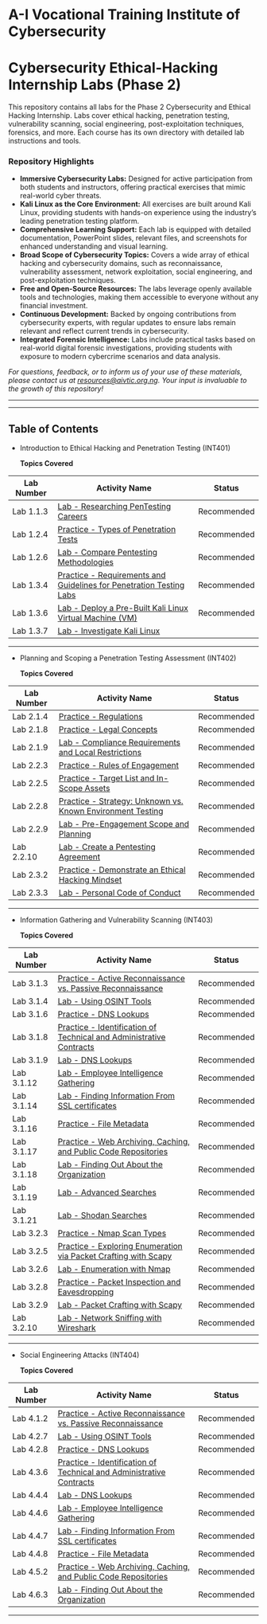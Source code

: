 # A-I Vocational Training Institute of Cybersecurity 
# Cybersecurity Ethical-Hacking Internship Labs (Phase 2)

This repository contains all labs for the Phase 2 Cybersecurity and Ethical Hacking Internship. Labs cover ethical hacking, penetration testing, vulnerability scanning, social engineering, post-exploitation techniques, forensics, and more. Each course has its own directory with detailed lab instructions and tools.



### Repository Highlights

- **Immersive Cybersecurity Labs:** Designed for active participation from both students and instructors, offering practical exercises that mimic real-world cyber threats.
- **Kali Linux as the Core Environment:** All exercises are built around Kali Linux, providing students with hands-on experience using the industry’s leading penetration testing platform.
- **Comprehensive Learning Support:** Each lab is equipped with detailed documentation, PowerPoint slides, relevant files, and screenshots for enhanced understanding and visual learning.
- **Broad Scope of Cybersecurity Topics:** Covers a wide array of ethical hacking and cybersecurity domains, such as reconnaissance, vulnerability assessment, network exploitation, social engineering, and post-exploitation techniques.
- **Free and Open-Source Resources:** The labs leverage openly available tools and technologies, making them accessible to everyone without any financial investment.
- **Continuous Development:** Backed by ongoing contributions from cybersecurity experts, with regular updates to ensure labs remain relevant and reflect current trends in cybersecurity.
- **Integrated Forensic Intelligence:** Labs include practical tasks based on real-world digital forensic investigations, providing students with exposure to modern cybercrime scenarios and data analysis.

_For questions, feedback, or to inform us of your use of these materials, please contact us at resources@aivtic.org.ng. Your input is invaluable to the growth of this repository!_

---
---

## Table of Contents 

- Introduction to Ethical Hacking and Penetration Testing (INT401)


  **Topics Covered**

| Lab Number   | Activity Name                                                                                                | Status                                                                           |
| ------ | ---------------------------------------------------------------------------------------------------------------------------- | ---------------------------------------------------------------------------------------- |
| Lab 1.1.3  | [Lab - Researching PenTesting Careers](INT401_Ethical_Hacking_Penetration_Testing/lab1.md)                                       |Recommended                                                                                         |
| Lab 1.2.4  | [Practice - Types of Penetration Tests](INT401_Ethical_Hacking_Penetration_Testing/lab2.md)                                                | Recommended                                                                                           |
| Lab 1.2.6  | [Lab - Compare Pentesting Methodologies](INT401_Ethical_Hacking_Penetration_Testing/lab3.md)                                        | Recommended    |
| Lab 1.3.4 | [Practice - Requirements and Guidelines for Penetration Testing Labs](INT401_Ethical_Hacking_Penetration_Testing/lab4.md)                                       | Recommended  |
| Lab 1.3.6  | [Lab - Deploy a Pre-Built Kali Linux Virtual Machine (VM)](INT401_Ethical_Hacking_Penetration_Testing/lab5.md)                                            | Recommended       |
| Lab 1.3.7  | [Lab - Investigate Kali Linux](INT401_Ethical_Hacking_Penetration_Testing/lab6.md)                        |                                                                                                           

---

- Planning and Scoping a Penetration Testing Assessment (INT402)


  **Topics Covered**

| Lab Number   | Activity Name                                                                                                | Status                                                                           |
| ------ | ---------------------------------------------------------------------------------------------------------------------------- | ---------------------------------------------------------------------------------------- |
| Lab 2.1.4  | [Practice - Regulations](INT402_Planning_Scoping_Pentest/lab7.md)                                       |Recommended                                                                                         |
| Lab 2.1.8  | [Practice - Legal Concepts](INT402_Planning_Scoping_Pentest/lab8.md)                                                | Recommended                                                                                           |
| Lab 2.1.9  | [Lab - Compliance Requirements and Local Restrictions](INT402_Planning_Scoping_Pentest/lab9.md)                                        | Recommended    |
| Lab 2.2.3 | [Practice - Rules of Engagement](INT402_Planning_Scoping_Pentest/lab10.md)                                       | Recommended  |
| Lab 2.2.5  | [Practice - Target List and In-Scope Assets](INT402_Planning_Scoping_Pentest/lab11.md)                                            | Recommended       |
| Lab 2.2.8  | [Practice - Strategy: Unknown vs. Known Environment Testing](INT402_Planning_Scoping_Pentest/lab12.md)                        | Recommended   |
| Lab 2.2.9  | [Lab - Pre-Engagement Scope and Planning](INT402_Planning_Scoping_Pentest/lab13.md)                        | Recommended   |
| Lab 2.2.10  | [Lab - Create a Pentesting Agreement](INT402_Planning_Scoping_Pentest/lab14.md)                        | Recommended   |
| Lab 2.3.2  | [Practice - Demonstrate an Ethical Hacking Mindset](INT402_Planning_Scoping_Pentest/lab15.md)                        | Recommended 
| Lab 2.3.3  | [Lab - Personal Code of Conduct](INT402_Planning_Scoping_Pentest/lab16.md)                        |Recommended                         

                                                                                                                                                 

---

- Information Gathering and Vulnerability Scanning (INT403)


  **Topics Covered**

| Lab Number   | Activity Name                                                                                                | Status                                                                           |
| ------ | ---------------------------------------------------------------------------------------------------------------------------- | ---------------------------------------------------------------------------------------- |
| Lab 3.1.3  | [Practice - Active Reconnaissance vs. Passive Reconnaissance](INT403_Information_Gathering_Vulnerability_Scanning/lab17.md)                                       |Recommended                                                                                         |
| Lab 3.1.4  | [Lab - Using OSINT Tools](INT403_Information_Gathering_Vulnerability_Scanning/lab18.md)                                                | Recommended                                                                                           |
| Lab 3.1.6  | [Practice - DNS Lookups](INT403_Information_Gathering_Vulnerability_Scanning/lab19.md)                                        | Recommended    |
| Lab 3.1.8 | [Practice - Identification of Technical and Administrative Contracts](INT403_Information_Gathering_Vulnerability_Scanning/lab20.md)                                       | Recommended  |
| Lab 3.1.9  | [Lab - DNS Lookups](INT403_Information_Gathering_Vulnerability_Scanning/lab21.md)                                            | Recommended       |
| Lab 3.1.12  | [Lab - Employee Intelligence Gathering](INT403_Information_Gathering_Vulnerability_Scanning/lab22.md)                        | Recommended   |
| Lab 3.1.14  | [Lab - Finding Information From SSL certificates](INT403_Information_Gathering_Vulnerability_Scanning/lab23.md)                        | Recommended   |
| Lab 3.1.16  | [Practice - File Metadata](INT403_Information_Gathering_Vulnerability_Scanning/lab24.md)                        | Recommended   |
| Lab 3.1.17  | [Practice - Web Archiving, Caching, and Public Code Repositories](INT403_Information_Gathering_Vulnerability_Scanning/lab25.md)                        | Recommended 
| Lab 3.1.18  | [Lab - Finding Out About the Organization](INT403_Information_Gathering_Vulnerability_Scanning/lab26.md)                        |Recommended 
| Lab 3.1.19  | [Lab - Advanced Searches](INT403_Information_Gathering_Vulnerability_Scanning/lab27.md)                        |Recommended 
| Lab 3.1.21  | [Lab - Shodan Searches](INT403_Information_Gathering_Vulnerability_Scanning/lab28.md)                        |Recommended 
| Lab 3.2.3  | [Practice - Nmap Scan Types](INT403_Information_Gathering_Vulnerability_Scanning/lab29.md)                        |Recommended 
| Lab 3.2.5  | [Practice - Exploring Enumeration via Packet Crafting with Scapy](INT403_Information_Gathering_Vulnerability_Scanning/lab30.md)                        |Recommended 
| Lab 3.2.6  | [Lab - Enumeration with Nmap](INT403_Information_Gathering_Vulnerability_Scanning/lab31.md)                        |Recommended 
| Lab 3.2.8  | [Practice - Packet Inspection and Eavesdropping](INT403_Information_Gathering_Vulnerability_Scanning/lab32.md)                        |Recommended 
| Lab 3.2.9  | [Lab - Packet Crafting with Scapy](INT403_Information_Gathering_Vulnerability_Scanning/lab33.md)                        |Recommended 
| Lab 3.2.10  | [Lab - Network Sniffing with Wireshark](INT403_Information_Gathering_Vulnerability_Scanning/lab34.md)                        |Recommended                         

---

- Social Engineering Attacks   (INT404)


  **Topics Covered**

| Lab Number   | Activity Name                                                                                                | Status                                                                           |
| ------ | ---------------------------------------------------------------------------------------------------------------------------- | ---------------------------------------------------------------------------------------- |
| Lab 4.1.2  | [Practice - Active Reconnaissance vs. Passive Reconnaissance](INT403_Information_Gathering_Vulnerability_Scanning/lab17.md)                                       |Recommended                                                                                         |
| Lab 4.2.7  | [Lab - Using OSINT Tools](INT403_Information_Gathering_Vulnerability_Scanning/lab18.md)                                                | Recommended                                                                                           |
| Lab 4.2.8  | [Practice - DNS Lookups](INT403_Information_Gathering_Vulnerability_Scanning/lab19.md)                                        | Recommended    |
| Lab 4.3.6 | [Practice - Identification of Technical and Administrative Contracts](INT403_Information_Gathering_Vulnerability_Scanning/lab20.md)                                       | Recommended  |
| Lab 4.4.4  | [Lab - DNS Lookups](INT403_Information_Gathering_Vulnerability_Scanning/lab21.md)                                            | Recommended       |
| Lab 4.4.6  | [Lab - Employee Intelligence Gathering](INT403_Information_Gathering_Vulnerability_Scanning/lab22.md)                        | Recommended   |
| Lab 4.4.7  | [Lab - Finding Information From SSL certificates](INT403_Information_Gathering_Vulnerability_Scanning/lab23.md)                        | Recommended   |
| Lab 4.4.8  | [Practice - File Metadata](INT403_Information_Gathering_Vulnerability_Scanning/lab24.md)                        | Recommended   |
| Lab 4.5.2  | [Practice - Web Archiving, Caching, and Public Code Repositories](INT403_Information_Gathering_Vulnerability_Scanning/lab25.md)                        | Recommended 
| Lab 4.6.3  | [Lab - Finding Out About the Organization](INT403_Information_Gathering_Vulnerability_Scanning/lab26.md)                        |Recommended 


---






